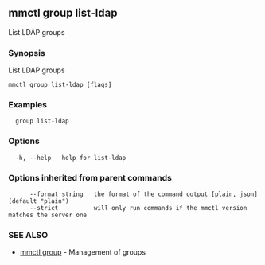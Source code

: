 ## mmctl group list-ldap

List LDAP groups

### Synopsis

List LDAP groups

```
mmctl group list-ldap [flags]
```

### Examples

```
  group list-ldap
```

### Options

```
  -h, --help   help for list-ldap
```

### Options inherited from parent commands

```
      --format string   the format of the command output [plain, json] (default "plain")
      --strict          will only run commands if the mmctl version matches the server one
```

### SEE ALSO

* [mmctl group](mmctl_group.md)	 - Management of groups

